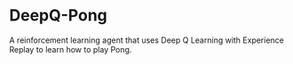# DeepQ-Pong
A reinforcement learning agent that uses Deep Q Learning with Experience Replay to learn how to play Pong. 
